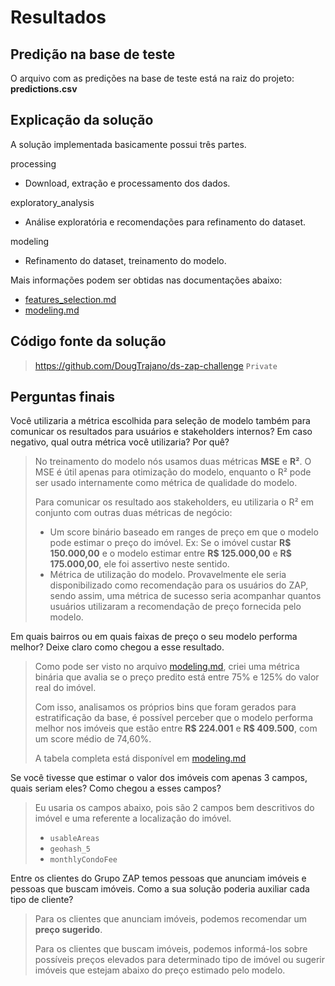 # Resultados

## Predição na base de teste

O arquivo com as predições na base de teste está na raiz do projeto: **predictions.csv**

## Explicação da solução

A solução implementada basicamente possui três partes.

processing
- Download, extração e processamento dos dados.

exploratory_analysis
- Análise exploratória e recomendações para refinamento do dataset.

modeling
- Refinamento do dataset, treinamento do modelo.

 Mais informações podem ser obtidas nas documentações abaixo:

 - [features_selection.md](features_selection.md)
 - [modeling.md](modeling.md)

## Código fonte da solução

> https://github.com/DougTrajano/ds-zap-challenge `Private`

## Perguntas finais

Você utilizaria a métrica escolhida para seleção de modelo também para comunicar os resultados para usuários e stakeholders internos? Em caso negativo, qual outra métrica você utilizaria? Por quê?

> No treinamento do modelo nós usamos duas métricas **MSE** e **R²**. O MSE é útil apenas para otimização do modelo, enquanto o R² pode ser usado internamente como métrica de qualidade do modelo.
>
> Para comunicar os resultado aos stakeholders, eu utilizaria o R² em conjunto com outras duas métricas de negócio:
> - Um score binário baseado em ranges de preço em que o modelo pode estimar o preço do imóvel. Ex: Se o imóvel custar **R$ 150.000,00** e o modelo estimar entre **R$ 125.000,00** e **R$ 175.000,00**, ele foi assertivo neste sentido.
> - Métrica de utilização do modelo. Provavelmente ele seria disponibilizado como recomendação para os usuários do ZAP, sendo assim, uma métrica de sucesso seria acompanhar quantos usuários utilizaram a recomendação de preço fornecida pelo modelo.

Em quais bairros ou em quais faixas de preço o seu modelo performa melhor? Deixe claro como chegou a esse resultado.

> Como pode ser visto no arquivo [modeling.md](modeling.md), criei uma métrica binária que avalia se o preço predito está entre 75% e 125% do valor real do imóvel.
> 
> Com isso, analisamos os próprios bins que foram gerados para estratificação da base, é possível perceber que o modelo performa melhor nos imóveis que estão entre **R$ 224.001** e **R$ 409.500**, com um score médio de 74,60%.
>
> A tabela completa está disponível em [modeling.md](modeling.md)

Se você tivesse que estimar o valor dos imóveis com apenas 3 campos, quais seriam eles? Como chegou a esses campos?

> Eu usaria os campos abaixo, pois são 2 campos bem descritivos do imóvel e uma referente a localização do imóvel.
> - `usableAreas`
> - `geohash_5`
> - `monthlyCondoFee`

Entre os clientes do Grupo ZAP temos pessoas que anunciam imóveis e pessoas que buscam imóveis. Como a sua solução poderia auxiliar cada tipo de cliente?

> Para os clientes que anunciam imóveis, podemos recomendar um **preço sugerido**.
> 
> Para os clientes que buscam imóveis, podemos informá-los sobre possíveis preços elevados para determinado tipo de imóvel ou sugerir imóveis que estejam abaixo do preço estimado pelo modelo.